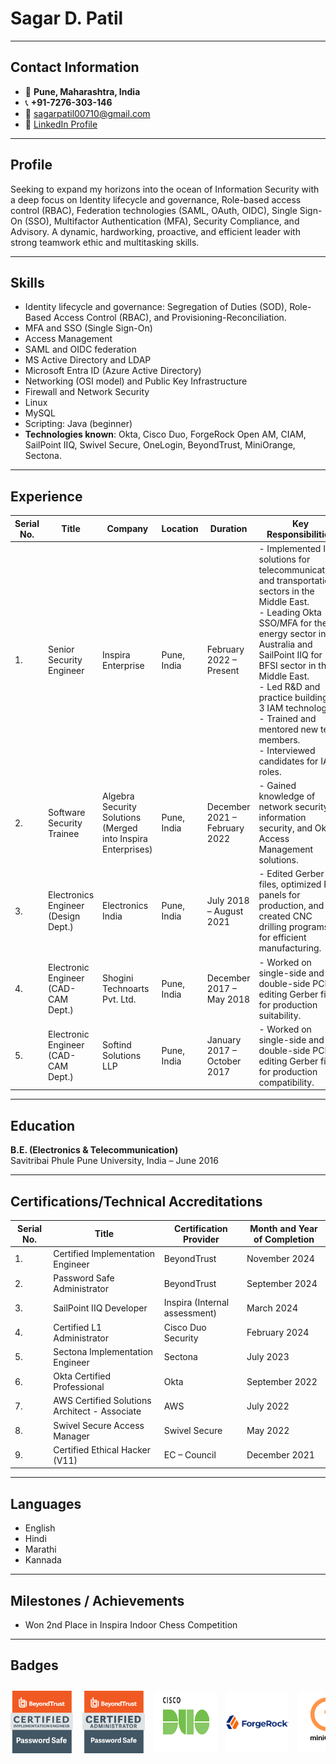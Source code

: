 # Sagar D. Patil

---

## Contact Information

- 📍 **Pune, Maharashtra, India**  
- 📞 **+91-7276-303-146**  
- 📧 [sagarpatil00710@gmail.com](mailto:sagarpatil00710@gmail.com)  
- 🔗 [LinkedIn Profile](https://www.linkedin.com/in/sagarpatilpune)

---

## Profile

Seeking to expand my horizons into the ocean of Information Security with a deep focus on Identity lifecycle and governance, Role-based access control (RBAC), Federation technologies (SAML, OAuth, OIDC), Single Sign-On (SSO), Multifactor Authentication (MFA), Security Compliance, and Advisory. A dynamic, hardworking, proactive, and efficient leader with strong teamwork ethic and multitasking skills.

---

## Skills

- Identity lifecycle and governance: Segregation of Duties (SOD), Role-Based Access Control (RBAC), and Provisioning-Reconciliation.
- MFA and SSO (Single Sign-On)
- Access Management
- SAML and OIDC federation
- MS Active Directory and LDAP
- Microsoft Entra ID (Azure Active Directory)
- Networking (OSI model) and Public Key Infrastructure
- Firewall and Network Security
- Linux
- MySQL
- Scripting: Java (beginner)
- **Technologies known**: Okta, Cisco Duo, ForgeRock Open AM, CIAM, SailPoint IIQ, Swivel Secure, OneLogin, BeyondTrust, MiniOrange, Sectona.

---

## Experience

| **Serial No.** | **Title**                      | **Company**                        | **Location**    | **Duration**                  | **Key Responsibilities**                                                                                                                                                   |
|----------------|--------------------------------|------------------------------------|-----------------|-------------------------------|----------------------------------------------------------------------------------------------------------------------------------------------------------------------------|
| 1.             | Senior Security Engineer       | Inspira Enterprise                | Pune, India     | February 2022 – Present        | - Implemented IAM solutions for telecommunications and transportation sectors in the Middle East.<br>- Leading Okta SSO/MFA for the energy sector in Australia and SailPoint IIQ for BFSI sector in the Middle East.<br>- Led R&D and practice building on 3 IAM technologies.<br>- Trained and mentored new team members.<br>- Interviewed candidates for IAM roles. |
| 2.             | Software Security Trainee      | Algebra Security Solutions (Merged into Inspira Enterprises) | Pune, India | December 2021 – February 2022 | - Gained knowledge of network security, information security, and Okta Access Management solutions.                                                                                     |
| 3.             | Electronics Engineer (Design Dept.) | Electronics India                  | Pune, India     | July 2018 – August 2021       | - Edited Gerber files, optimized PCB panels for production, and created CNC drilling programs for efficient manufacturing.                                                        |
| 4.             | Electronic Engineer (CAD-CAM Dept.) | Shogini Technoarts Pvt. Ltd.       | Pune, India     | December 2017 – May 2018      | - Worked on single-side and double-side PCBs, editing Gerber files for production suitability.                                                                                           |
| 5.             | Electronic Engineer (CAD-CAM Dept.) | Softind Solutions LLP              | Pune, India     | January 2017 – October 2017   | - Worked on single-side and double-side PCBs, editing Gerber files for production compatibility.                                                                                        |

---

## Education

**B.E. (Electronics & Telecommunication)**  
Savitribai Phule Pune University, India – June 2016

---

## Certifications/Technical Accreditations

| **Serial No.** | **Title**                                     | **Certification Provider** | **Month and Year of Completion** |
|----------------|-----------------------------------------------|----------------------------|----------------------------------|
| 1.             | Certified Implementation Engineer             | BeyondTrust                | November 2024                    |
| 2.             | Password Safe Administrator                   | BeyondTrust                | September 2024                   |
| 3.             | SailPoint IIQ Developer                       | Inspira (Internal assessment) | March 2024                       |
| 4.             | Certified L1 Administrator                    | Cisco Duo Security         | February 2024                    |
| 5.             | Sectona Implementation Engineer               | Sectona                    | July 2023                        |
| 6.             | Okta Certified Professional                   | Okta                       | September 2022                   |
| 7.             | AWS Certified Solutions Architect - Associate | AWS                        | July 2022                        |
| 8.             | Swivel Secure Access Manager                  | Swivel Secure              | May 2022                         |
| 9.             | Certified Ethical Hacker (V11)                | EC – Council               | December 2021                    |

---

## Languages

- English  
- Hindi  
- Marathi  
- Kannada  

---

## Milestones / Achievements

- Won 2nd Place in Inspira Indoor Chess Competition  

---

## Badges

<div class="badge-carousel">
  <img src="assets/images/BT.png" alt="BT Badge" class="badge">
  <img src="assets/images/BTadmin.png" alt="BT Admin Badge" class="badge">
  <img src="assets/images/Cisco.png" alt="Cisco Badge" class="badge">
  <img src="assets/images/FR.png" alt="FR Badge" class="badge">
  <img src="assets/images/miniorange.png" alt="MiniOrange Badge" class="badge">
  <img src="assets/images/okta.png" alt="Okta Badge" class="badge">
  <img src="assets/images/Sectona.png" alt="Sectona Badge" class="badge">
  <img src="assets/images/sailpoint.png" alt="Sailpoint Badge" class="badge">
  <img src="assets/images/Onelogin.png" alt="Onelogin Badge" class="badge">
</div>

<style>
  .badge-carousel {
    display: flex;
    overflow-x: auto;
    white-space: nowrap;
    padding: 10px 0;
  }
  .badge {
    width: 100px;
    height: auto;
    margin-right: 15px;
  }
  .badge-carousel::-webkit-scrollbar {
    height: 8px;
  }
  .badge-carousel::-webkit-scrollbar-thumb {
    background-color: darkgray;
    border-radius: 10px;
  }
  .badge-carousel::-webkit-scrollbar-track {
    background: #f1f1f1;
  }
</style>
